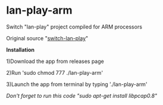 # lan-play-arm
Switch "lan-play" project compiled for ARM processors


Original source "[switch-lan-play](https://github.com/spacemeowx2/switch-lan-play)"


**Installation**


1)Download the app from releases page



2)Run 'sudo chmod 777 ./lan-play-arm'



3)Launch the app from terminal by typing './lan-play-arm'




*Don't forget to run this code "sudo apt-get install libpcap0.8"*
